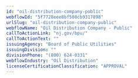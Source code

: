 ```yaml
---
id: "oil-distribution-company-public"
webflowId: "5f7728eee8bf508cb9317898"
urlSlug: "oil-distribution-company-public"
webflowName: "Oil Distribution Company - Public"
callToActionLink: "nj.gov/bpu/"
callToActionText: ""
issuingAgency: "Board of Public Utilities"
issuingDivision: ""
divisionPhone: "(800) 624-0331"
webflowIndustry: "Oil Distribution"
licenseCertificationClassification: "APPROVAL"
---
```

